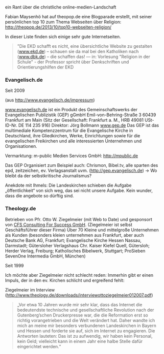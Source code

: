 ein Rant über die christliche online-medien-Landschaft

Fabian Maysenhö hat auf theopop.de eine Blogparade erstellt, mit seiner persönlichen top 10 zum Thema Webseiten über Religion:
http://theopop.de/2013/10/top10-webseiten-religion/

In dieser Liste finden sich einige sehr gute Internetseiten.

> "Die EKD schafft es nicht, eine übersichtliche Website zu gestalten (www.ekd.de) – schauen sie da mal bei den Katholiken nach (www.dbk.de) – die schaffen das! — in: Vorlesung "Religion in der Schule" - der Professor spricht über Denkschriften und Orientierungshilfen der EKD

### Evangelisch.de

Seit 2009

(aus http://www.evangelisch.de/impressum)

www.evangelisch.de ist ein Produkt des
Gemeinschaftswerks der Evangelischen Publizistik (GEP) gGmbH
Emil-von-Behring-Straße 3
60439 Frankfurt am Main
(Sitz der Gesellschaft: Frankfurt a. M., HRB 49081 USt-ID-Nr. DE 114 235 916)
Direktor: Jörg Bollmann
www.gep.de
Das GEP ist das multimediale Kompetenzzentrum für die Evangelische Kirche in Deutschland, ihre Gliedkirchen, Werke, Einrichtungen sowie für die evangelischen Freikirchen und alle interessierten Unternehmen und Organisationen.
 
 Vermarktung: m-public Medien Services GmbH: http://mpublic.de

 Das GEP Organisiert zum Beispiel auch: Chrismon, Bibel.tv, alle sparten des epd, zeitzeichen, ev. Verlagsanstalt uvm. (http://gep.evangelisch.de)
 -> Wo bleibt da der selbstkritische Journalismus?

 Anekdote mit Ihmels: Die Landeskirchen schieben die Aufgabe „öffentlichkeit“ von sich weg, das sei nicht unsere Aufgabe. Kein wunder, dass die angebote so dürftig sind.


### Theology.de

Betrieben von Pfr. Otto W. Ziegelmeier (mit Web to Date) und gesponsort von [CFS Consulting For Success GmbH](http://www.cfs-frankfurt.de/). (Ziegelmeier ist selbst Geschäftsführer dieser Firma) Über 70 Kleine und mittelgroße Unternehmen als Kunden (besonders kleien unternehmen aus Frankfurt, aber auch Deutsche Bank AG, Frankfurt; Evangelische Kirche Hessen Nassau, Darmstadt; Gütersloher Verlagshaus Chr. Kaiser Kiefel Quell, Gütersloh; Herder Verlag, Freiburg; Katholisches Bibelwerk, Stuttgart; ProSieben SevenOne Intermedia GmbH, München)

Seit 1999 

Ich möchte aber Ziegelmeier nicht schlecht reden: Immerhin gibt er einen Impuls, der in den ev. Kirchen schlicht und ergreifend fehlt:

Ziegelmeier im Interview (http://www.theology.de/downloads/interviewottoziegelmeier012007.pdf)

> „Vor etwa 10 Jahren wurde mir sehr klar, dass das Internet die bedeutendste technische und gesellschaftliche Revolution nach der Gutenberg’schen Druckerpresse war, die die Reformation erst so richtig vorangetrieben und die Welt verändert hat. Daher wandte ich mich an meine mir besonders verbundenen Landeskirchen in Bayern und Hessen und forderte sie auf, sich im Internet zu engagieren. Die Antworten lauteten: Das ist zu aufwendig, wir haben kein Personal, kein Geld; vielleicht kann in einem Jahr eine halbe Stelle dafür eingerichtet werden.“